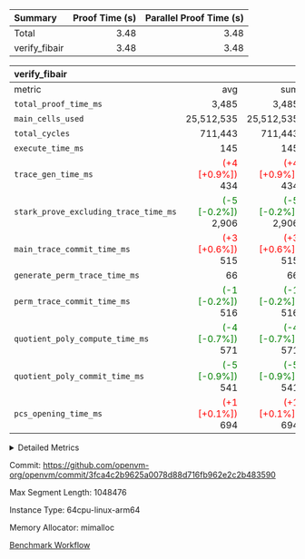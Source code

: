 | Summary | Proof Time (s) | Parallel Proof Time (s) |
|:---|---:|---:|
| Total |  3.48 |  3.48 |
| verify_fibair |  3.48 |  3.48 |


| verify_fibair |||||
|:---|---:|---:|---:|---:|
|metric|avg|sum|max|min|
| `total_proof_time_ms ` |  3,485 |  3,485 |  3,485 |  3,485 |
| `main_cells_used     ` |  25,512,535 |  25,512,535 |  25,512,535 |  25,512,535 |
| `total_cycles        ` |  711,443 |  711,443 |  711,443 |  711,443 |
| `execute_time_ms     ` |  145 |  145 |  145 |  145 |
| `trace_gen_time_ms   ` | <span style='color: red'>(+4 [+0.9%])</span> 434 | <span style='color: red'>(+4 [+0.9%])</span> 434 | <span style='color: red'>(+4 [+0.9%])</span> 434 | <span style='color: red'>(+4 [+0.9%])</span> 434 |
| `stark_prove_excluding_trace_time_ms` | <span style='color: green'>(-5 [-0.2%])</span> 2,906 | <span style='color: green'>(-5 [-0.2%])</span> 2,906 | <span style='color: green'>(-5 [-0.2%])</span> 2,906 | <span style='color: green'>(-5 [-0.2%])</span> 2,906 |
| `main_trace_commit_time_ms` | <span style='color: red'>(+3 [+0.6%])</span> 515 | <span style='color: red'>(+3 [+0.6%])</span> 515 | <span style='color: red'>(+3 [+0.6%])</span> 515 | <span style='color: red'>(+3 [+0.6%])</span> 515 |
| `generate_perm_trace_time_ms` |  66 |  66 |  66 |  66 |
| `perm_trace_commit_time_ms` | <span style='color: green'>(-1 [-0.2%])</span> 516 | <span style='color: green'>(-1 [-0.2%])</span> 516 | <span style='color: green'>(-1 [-0.2%])</span> 516 | <span style='color: green'>(-1 [-0.2%])</span> 516 |
| `quotient_poly_compute_time_ms` | <span style='color: green'>(-4 [-0.7%])</span> 571 | <span style='color: green'>(-4 [-0.7%])</span> 571 | <span style='color: green'>(-4 [-0.7%])</span> 571 | <span style='color: green'>(-4 [-0.7%])</span> 571 |
| `quotient_poly_commit_time_ms` | <span style='color: green'>(-5 [-0.9%])</span> 541 | <span style='color: green'>(-5 [-0.9%])</span> 541 | <span style='color: green'>(-5 [-0.9%])</span> 541 | <span style='color: green'>(-5 [-0.9%])</span> 541 |
| `pcs_opening_time_ms ` | <span style='color: red'>(+1 [+0.1%])</span> 694 | <span style='color: red'>(+1 [+0.1%])</span> 694 | <span style='color: red'>(+1 [+0.1%])</span> 694 | <span style='color: red'>(+1 [+0.1%])</span> 694 |



<details>
<summary>Detailed Metrics</summary>

|  | verify_program_compile_ms | total_cells | stark_prove_excluding_trace_time_ms | quotient_poly_compute_time_ms | quotient_poly_commit_time_ms | perm_trace_commit_time_ms | pcs_opening_time_ms | main_trace_commit_time_ms |
| --- | --- | --- | --- | --- | --- | --- | --- |
|  | 4 | 65,536 | 65 | 3 | 13 | 0 | 31 | 17 | 

| air_name | rows | quotient_deg | main_cols | interactions | constraints | cells |
| --- | --- | --- | --- | --- | --- | --- |
| AccessAdapterAir<2> |  | 4 |  | 5 | 12 |  | 
| AccessAdapterAir<4> |  | 4 |  | 5 | 12 |  | 
| AccessAdapterAir<8> |  | 4 |  | 5 | 12 |  | 
| FibonacciAir | 32,768 | 1 | 2 |  | 5 | 65,536 | 
| FriReducedOpeningAir |  | 4 |  | 35 | 59 |  | 
| NativePoseidon2Air<BabyBearParameters>, 1> |  | 4 |  | 31 | 302 |  | 
| PhantomAir |  | 4 |  | 3 | 4 |  | 
| ProgramAir |  | 1 |  | 1 | 4 |  | 
| VariableRangeCheckerAir |  | 1 |  | 1 | 4 |  | 
| VmAirWrapper<BranchNativeAdapterAir, BranchEqualCoreAir<1> |  | 2 |  | 11 | 23 |  | 
| VmAirWrapper<JalNativeAdapterAir, JalCoreAir> |  | 4 |  | 7 | 6 |  | 
| VmAirWrapper<NativeAdapterAir<2, 0>, PublicValuesCoreAir> |  | 4 |  | 11 | 22 |  | 
| VmAirWrapper<NativeAdapterAir<2, 1>, FieldArithmeticCoreAir> |  | 4 |  | 15 | 23 |  | 
| VmAirWrapper<NativeLoadStoreAdapterAir<1>, NativeLoadStoreCoreAir<1> |  | 4 |  | 15 | 20 |  | 
| VmAirWrapper<NativeLoadStoreAdapterAir<4>, NativeLoadStoreCoreAir<4> |  | 4 |  | 15 | 20 |  | 
| VmAirWrapper<NativeVectorizedAdapterAir<4>, FieldExtensionCoreAir> |  | 4 |  | 15 | 23 |  | 
| VmConnectorAir |  | 4 |  | 3 | 8 |  | 
| VolatileBoundaryAir |  | 4 |  | 4 | 16 |  | 

| group | trace_gen_time_ms | total_proof_time_ms | total_cycles | total_cells | stark_prove_excluding_trace_time_ms | quotient_poly_compute_time_ms | quotient_poly_commit_time_ms | perm_trace_commit_time_ms | pcs_opening_time_ms | main_trace_commit_time_ms | main_cells_used | generate_perm_trace_time_ms | execute_time_ms |
| --- | --- | --- | --- | --- | --- | --- | --- | --- | --- | --- | --- | --- | --- |
| verify_fibair | 434 | 3,485 | 711,443 | 72,898,584 | 2,906 | 571 | 541 | 516 | 694 | 515 | 25,512,535 | 66 | 145 | 

| group | air_name | rows | prep_cols | perm_cols | main_cols | cells |
| --- | --- | --- | --- | --- | --- | --- |
| verify_fibair | AccessAdapterAir<2> | 131,072 |  | 16 | 11 | 3,538,944 | 
| verify_fibair | AccessAdapterAir<4> | 65,536 |  | 16 | 13 | 1,900,544 | 
| verify_fibair | AccessAdapterAir<8> | 32,768 |  | 16 | 17 | 1,081,344 | 
| verify_fibair | FriReducedOpeningAir | 512 |  | 76 | 64 | 71,680 | 
| verify_fibair | NativePoseidon2Air<BabyBearParameters>, 1> | 8,192 |  | 36 | 348 | 3,145,728 | 
| verify_fibair | PhantomAir | 16,384 |  | 8 | 6 | 229,376 | 
| verify_fibair | ProgramAir | 8,192 |  | 8 | 10 | 147,456 | 
| verify_fibair | VariableRangeCheckerAir | 262,144 | 2 | 8 | 1 | 2,359,296 | 
| verify_fibair | VmAirWrapper<BranchNativeAdapterAir, BranchEqualCoreAir<1> | 262,144 |  | 28 | 23 | 13,369,344 | 
| verify_fibair | VmAirWrapper<JalNativeAdapterAir, JalCoreAir> | 32,768 |  | 12 | 10 | 720,896 | 
| verify_fibair | VmAirWrapper<NativeAdapterAir<2, 1>, FieldArithmeticCoreAir> | 524,288 |  | 20 | 30 | 26,214,400 | 
| verify_fibair | VmAirWrapper<NativeLoadStoreAdapterAir<1>, NativeLoadStoreCoreAir<1> | 262,144 |  | 36 | 25 | 15,990,784 | 
| verify_fibair | VmAirWrapper<NativeLoadStoreAdapterAir<4>, NativeLoadStoreCoreAir<4> | 16,384 |  | 36 | 34 | 1,146,880 | 
| verify_fibair | VmAirWrapper<NativeVectorizedAdapterAir<4>, FieldExtensionCoreAir> | 8,192 |  | 20 | 40 | 491,520 | 
| verify_fibair | VmConnectorAir | 2 | 1 | 8 | 4 | 24 | 
| verify_fibair | VolatileBoundaryAir | 131,072 |  | 8 | 11 | 2,490,368 | 

</details>


Commit: https://github.com/openvm-org/openvm/commit/3fca4c2b9625a0078d88d716fb962e2c2b483590

Max Segment Length: 1048476

Instance Type: 64cpu-linux-arm64

Memory Allocator: mimalloc

[Benchmark Workflow](https://github.com/openvm-org/openvm/actions/runs/12802955699)
